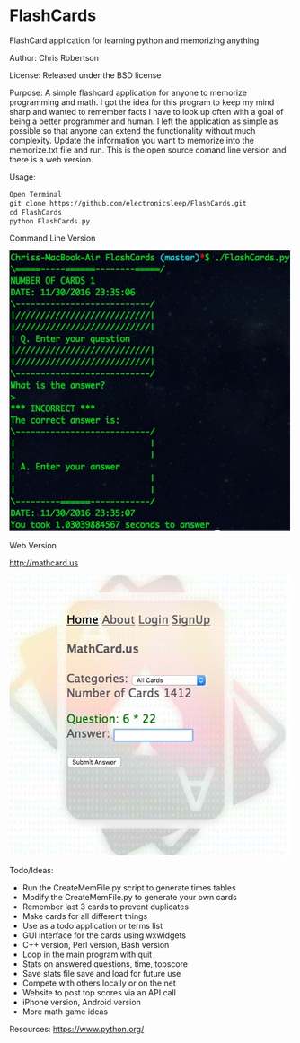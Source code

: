 FlashCards
==========

FlashCard application for learning python and memorizing anything

Author: Chris Robertson

License: Released under the BSD license

Purpose: A simple flashcard application for anyone to memorize programming and math. I got the idea for this program to keep my mind sharp and wanted to remember facts I have to look up often with a goal of being a better programmer and human. I left the application as simple as possible so that anyone can extend the functionality without much complexity. Update the information you want to memorize into the memorize.txt file and run. This is the open source comand line version and there is a web version. 

Usage:
```
Open Terminal
git clone https://github.com/electronicsleep/FlashCards.git
cd FlashCards
python FlashCards.py
```

Command Line Version

![Alt text](screenshot-cli.jpg?raw=true "ScreenShot CLI")

Web Version

http://mathcard.us

![Alt text](screenshot-web.jpg?raw=true "ScreenShot Web")

Todo/Ideas:
* Run the CreateMemFile.py script to generate times tables
* Modify the CreateMemFile.py to generate your own cards
* Remember last 3 cards to prevent duplicates
* Make cards for all different things
* Use as a todo application or terms list
* GUI interface for the cards using wxwidgets
* C++ version, Perl version, Bash version
* Loop in the main program with quit
* Stats on answered questions, time, topscore
* Save stats file save and load for future use
* Compete with others locally or on the net
* Website to post top scores via an API call
* iPhone version, Android version
* More math game ideas

Resources:
https://www.python.org/
